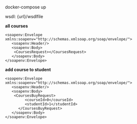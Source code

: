 
docker-compose up

wsdl: {url}/wsdlfile

**all courses**
```
<soapenv:Envelope xmlns:soapenv="http://schemas.xmlsoap.org/soap/envelope/">
   <soapenv:Header/>
   <soapenv:Body>
   	<CoursesRequest></CoursesRequest>
   </soapenv:Body>
</soapenv:Envelope>
```

**add course to student**
```
<soapenv:Envelope xmlns:soapenv="http://schemas.xmlsoap.org/soap/envelope/">
   <soapenv:Header/>
   <soapenv:Body>
   	<CoursesBuyRequest>
         <courseId>0</courseId>
         <studentId>1</studentId>
      </CoursesBuyRequest>
   </soapenv:Body>
</soapenv:Envelope>
```